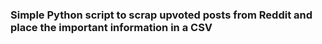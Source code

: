### Simple Python script to scrap upvoted posts from Reddit and place the important information in a CSV
